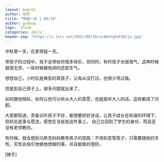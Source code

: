 ```yaml
---
layout: mypost
author: 咕咚
title: "带娃一天 | 09/19"
author: gudong
tags:  think
categories: daily
header-img: "https://i.loli.net/2021/09/19/vc4bGYqSsFdkCjo.jpg"
---
```



中秋第一天，在家带娃一天。

带孩子的过程中，孩子会带给你很多快乐，但同时，有时孩子也很淘气，这种时候就很无奈，一些时候被他闹的还挺生气。

想想自己，小时后是典型的乖孩子，父母从没打过，也很少骂过我。

但是到自己孩子上，很多问题就出来了。

如何跟他相处，如何让他可以听从大人的意愿，也就是听大人的话，这些都成了问题。

大家都知道，责备训斥孩子不好，都想要好好说话，让孩子成长在和谐的环境下，但却总是事与愿违，感觉在当爸爸这件事上， 自己又回到了学生的身份，而且还没有老师教你。

有时候，就会想到马斯克妈妈教导孩子的思路：不用刻意管孩子，只需要随他的天性，天性会指引他做他想做的事，并且能做的很好。

[摊手]
